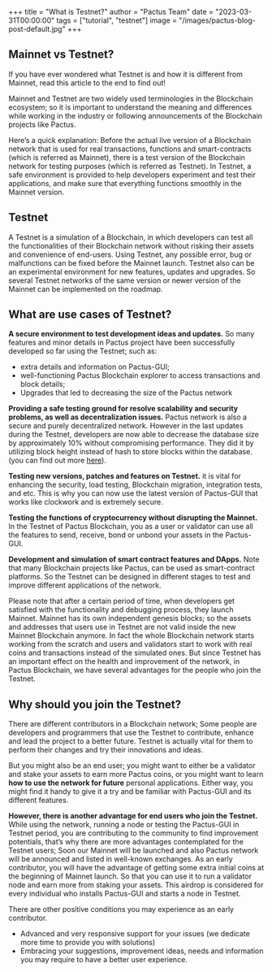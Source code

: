+++
title = "What is Testnet?"
author = "Pactus Team"
date = "2023-03-31T00:00:00"
tags = ["tutorial", "testnet"]
image = "/images/pactus-blog-post-default.jpg"
+++

## Mainnet vs Testnet?

If you have ever wondered what Testnet is and how it is different from Mainnet, read this article to the end to find out!

Mainnet and Testnet are two widely used terminologies in the Blockchain ecosystem;
so it is important to understand the meaning and differences while working in the industry or
following announcements of the Blockchain projects like Pactus.

Here’s a quick explanation:
Before the actual live version of a Blockchain network that is used for real transactions,
functions and smart-contracts (which is referred as Mainnet),
there is a test version of the Blockchain network for testing purposes (which is referred as Testnet).
In Testnet, a safe environment is provided to help developers experiment and test their applications,
and make sure that everything functions smoothly in the Mainnet version.

## Testnet

A Testnet is a simulation of a Blockchain, in which developers can test all the functionalities of
their Blockchain network without risking their assets and convenience of end-users.
Using Testnet, any possible error, bug or malfunctions can be fixed before the Mainnet launch.
Testnet also can be an experimental environment for new features, updates and upgrades.
So several Testnet networks of the same version or newer version of the Mainnet can be implemented on the roadmap.

## What are use cases of Testnet?

**A secure environment to test development ideas and updates.**
So many features and minor details in Pactus project have been successfully developed so far using the Testnet; such as:

- extra details and information on Pactus-GUI;
- well-functioning Pactus Blockchain explorer to access transactions and block details;
- Upgrades that led to decreasing the size of the Pactus network

**Providing a safe testing ground for resolve scalability and security problems, as well as decentralization issues.**
Pactus network is also a secure and purely decentralized network. However in the last updates during the Testnet,
developers are now able to decrease the database size by approximately 10% without compromising performance.
They did it by utilizing block height instead of hash to store blocks within the database. (you can find out more
[here](https://github.com/pactus-project/pactus/pull/416)).

**Testing new versions, patches and features on Testnet.** it is vital for enhancing the security, load testing,
Blockchain migration, integration tests, and etc. This is why you can now use the latest version of Pactus-GUI
that works like clockwork and is extremely secure.

**Testing the functions of cryptocurrency without disrupting the Mainnet.** In the Testnet of Pactus Blockchain,
you as a user or validator can use all the features to send, receive, bond or unbond your assets in the Pactus-GUI.

**Development and simulation of smart contract features and DApps.** Note that many Blockchain projects like Pactus,
can be used as smart-contract platforms. So the Testnet can be designed in different stages to test and improve
different applications of the network.

Please note that after a certain period of time, when developers get satisfied with the functionality and debugging process,
they launch Mainnet. Mainnet has its own independent genesis blocks;
so the assets and addresses that users use in Testnet are not valid inside the new Mainnet Blockchain anymore.
In fact the whole Blockchain network starts working from the scratch and users and validators start to
work with real coins and transactions instead of the simulated ones. But since Testnet has an important effect
on the health and improvement of the network, in Pactus Blockchain, we have several advantages
for the people who join the Testnet.

## Why should you join the Testnet?

There are different contributors in a Blockchain network;
Some people are developers and programmers that use the Testnet to contribute, enhance and lead the project to a better future.
Testnet is actually vital for them to perform their changes and try their innovations and ideas.

But you might also be an end user; you might want to either be a validator and stake your assets to earn more Pactus coins,
or you might want to learn **how to use the network for future** personal applications. Either way,
you might find it handy to give it a try and be familiar with Pactus-GUI and its different features.

**However, there is another advantage for end users who join the Testnet.**
While using the network, running a node or testing the Pactus-GUI in Testnet period, you are contributing to
the community to find improvement potentials, that’s why there are more advantages contemplated for the Testnet users;
Soon our Mainnet will be launched and also Pactus network will be announced and listed in well-known exchanges.
As an early contributor, you will have the advantage of getting some extra initial coins at the beginning of Mainnet launch.
So that you can use it to run a validator node and earn more from staking your assets. This airdrop is considered
for every individual who installs Pactus-GUI and starts a node in Testnet.

There are other positive conditions you may experience as an early contributor.

- Advanced and very responsive support for your issues (we dedicate more time to provide you with solutions)
- Embracing your suggestions, improvement ideas, needs and information you may require to have a better user experience.
